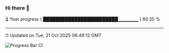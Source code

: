 ### Hi there 👋

⏳ Year progress { ████████████████████████▁▁▁▁▁▁ } 80.35 %

---

⏰ Updated on Tue, 21 Oct 2025 06:49:12 GMT

![Progress Bar CI](https://github.com/IshwaranRudhara/GIT-ACTION/workflows/Progress%20Bar%20CI/badge.svg)
